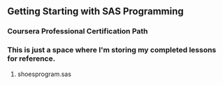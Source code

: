 ## Getting Starting with SAS Programming
### Coursera Professional Certification Path

### This is just a space where I'm storing my completed lessons for reference.

1.  shoesprogram.sas
